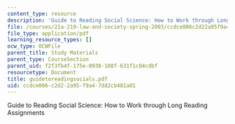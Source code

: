```yaml
---
content_type: resource
description: 'Guide to Reading Social Science: How to Work through Long Reading Assignments'
file: /courses/21a-219-law-and-society-spring-2003/ccdce006c2d22a95f9a47dd2cb481a01_guidetoreadingsocials.pdf
file_type: application/pdf
learning_resource_types: []
ocw_type: OCWFile
parent_title: Study Materials
parent_type: CourseSection
parent_uid: f2f3fb4f-175e-0938-108f-631f1c84cdbf
resourcetype: Document
title: guidetoreadingsocials.pdf
uid: ccdce006-c2d2-2a95-f9a4-7dd2cb481a01
---
```

Guide to Reading Social Science: How to Work through Long Reading Assignments

